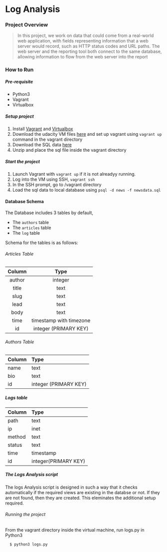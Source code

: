 # Log Analysis

### Project Overview
> In this project, we work on data that could come from a real-world web application, with fields
>representing information that a web server would record, such as HTTP status codes and URL paths. The web
>server and the reporting tool both connect to the same database, allowing information to flow from the web
>server into the report

### How to Run

##### Pre-requisite
* Python3
* Vagrant
* Virtualbox

##### Setup project
1. Install [Vagrant](https://www.vagrantup.com/downloads.html) and [Virtualbox](https://www.virtualbox.org/wiki/Downloads)
2. Download the udacity VM files [here](https://d17h27t6h515a5.cloudfront.net/topher/2017/May/59125904_fsnd-virtual-machine/fsnd-virtual-machine.zip) and set up vagrant using `vagrant up` command in the vagrant directory
3. Download the SQL data [here](https://d17h27t6h515a5.cloudfront.net/topher/2016/August/57b5f748_newsdata/newsdata.zip)
4. Unzip and place the sql file inside the vagrant directory

##### Start the project
1. Launch Vagrant with `vagrant up` if it is not alreadyy running.
2. Log into the VM using SSH, `vagrant ssh`
3. In the SSH prompt, go to /vagrant directory
4. Load the sql data to local database using `psql -d news -f newsdata.sql`

#### Database Schema
The Database includes 3 tables by default,
* The `authors` table
* The `articles` table
* The `log` table

Schema for the tables is as follows:
###### Articles Table

| Column         | Type           |
| :-------------:| :-------------:|
| author         | integer        |
| title          | text           |
| slug           | text           |
| lead           | text           |
| body           | text           |
| time           | timestamp with timezone |
| id             | integer (PRIMARY KEY) |


###### Authors Table
| Column         | Type           |
| :------------- | :------------- |
| name           | text           |
| bio            | text           |
| id             | integer (PRIMARY KEY)|


##### Logs table
| Column         | Type           |
| :------------- | :------------- |
| path           | text           |
| ip             | inet           |
| method         | text           |
| status         | text           |
| time           | timestamp      |
| id             | integer(PRIMARY KEY)|


##### The Logs Analysis script
The logs Analysis script is designed in such a way that it checks automatically if the required views are existing in the databse or not. If they are not found, then they are created. This eleminates the additional setup required.
###### Running the project

From the vagrant directory inside the virtual machine, run logs.py in Python3

```
  $ python3 logs.py
```
